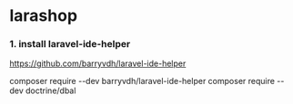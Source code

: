 # larashop


### 1. install laravel-ide-helper
https://github.com/barryvdh/laravel-ide-helper

composer require --dev barryvdh/laravel-ide-helper
composer require --dev doctrine/dbal


